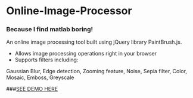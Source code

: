 # Online-Image-Processor

### Because I find matlab boring!

An online image processing tool built using jQuery library PaintBrush.js.

- Allows image processing operations right in your browser
- Supports filters including:

Gaussian Blur,
Edge detection,
Zooming feature,
    Noise,
    Sepia filter,
    Color,
    Mosaic,
    Emboss,
    Greyscale

###[SEE DEMO HERE ](http://imagesimulator.webege.com/ "Title") 
